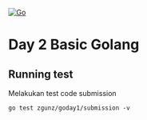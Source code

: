 [![Go](https://github.com/ALTA-BE7-I-Kadek-Adi-Gunawan/w1-d2-basic-golang/actions/workflows/go.yml/badge.svg)](https://github.com/ALTA-BE7-I-Kadek-Adi-Gunawan/w1-d2-basic-golang/actions/workflows/go.yml)


# Day 2 Basic Golang

## Running test

Melakukan test code submission

`go test zgunz/goday1/submission -v`
